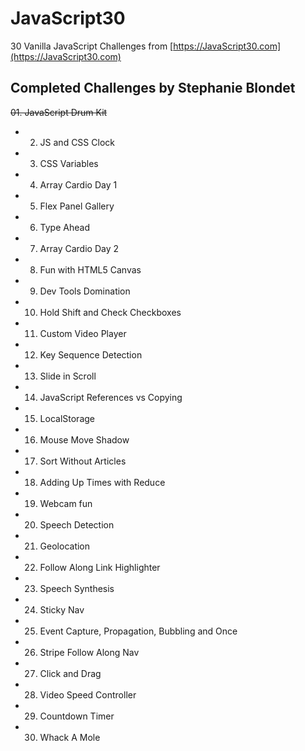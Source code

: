# JavaScript30

30 Vanilla JavaScript Challenges from [https://JavaScript30.com](https://JavaScript30.com)


## Completed Challenges by Stephanie Blondet

~~01. JavaScript Drum Kit~~
- 02. JS and CSS Clock
- 03. CSS Variables
- 04. Array Cardio Day 1
- 05. Flex Panel Gallery
- 06. Type Ahead
- 07. Array Cardio Day 2
- 08. Fun with HTML5 Canvas
- 09. Dev Tools Domination
- 10. Hold Shift and Check Checkboxes
- 11. Custom Video Player
- 12. Key Sequence Detection
- 13. Slide in Scroll
- 14. JavaScript References vs Copying
- 15. LocalStorage
- 16. Mouse Move Shadow
- 17. Sort Without Articles
- 18. Adding Up Times with Reduce
- 19. Webcam fun
- 20. Speech Detection
- 21. Geolocation
- 22. Follow Along Link Highlighter
- 23. Speech Synthesis
- 24. Sticky Nav
- 25. Event Capture, Propagation, Bubbling and Once
- 26. Stripe Follow Along Nav
- 27. Click and Drag
- 28. Video Speed Controller
- 29. Countdown Timer
- 30. Whack A Mole
